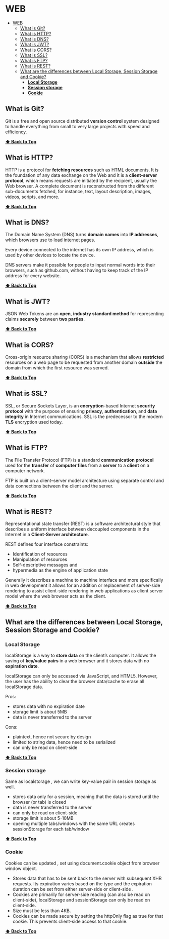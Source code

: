 # WEB

- [WEB](#web)
  - [What is Git?](#what-is-git)
  - [What is HTTP?](#what-is-http)
  - [What is DNS?](#what-is-dns)
  - [What is JWT?](#what-is-jwt)
  - [What is CORS?](#what-is-cors)
  - [What is SSL?](#what-is-ssl)
  - [What is FTP?](#what-is-ftp)
  - [What is REST?](#what-is-rest)
  - [What are the differences between Local Storage, Session Storage and Cookie?](#what-are-the-differences-between-local-storage-session-storage-and-cookie)
    - [**Local Storage**](#local-storage)
    - [**Session storage**](#session-storage)
    - [**Cookie**](#cookie)

## What is **Git**?

Git is a free and open source distributed **version control** system designed to handle everything from small to very large projects with speed and efficiency.

**[⬆ Back to Top](#web)**

## What is **HTTP**?

HTTP is a protocol for **fetching resources** such as HTML documents. It is the foundation of any data exchange on the Web and it is a **client-server protocol**, which means requests are initiated by the recipient, usually the Web browser. A complete document is reconstructed from the different sub-documents fetched, for instance, text, layout description, images, videos, scripts, and more.

**[⬆ Back to Top](#web)**

## What is **DNS**?

The Domain Name System (DNS) turns **domain names** into **IP addresses**, which browsers use to load internet pages.

Every device connected to the internet has its own IP address, which is used by other devices to locate the device.

DNS servers make it possible for people to input normal words into their browsers, such as github.com, without having to keep track of the IP address for every website.

**[⬆ Back to Top](#web)**

## What is **JWT**?

JSON Web Tokens are an **open**, **industry standard method** for representing claims **securely** between **two parties**.

**[⬆ Back to Top](#web)**

## What is **CORS**?

Cross-origin resource sharing (CORS) is a mechanism that allows **restricted** resources on a web page to be requested from another domain **outside** the domain from which the first resource was served.

**[⬆ Back to Top](#web)**

## What is **SSL**?

SSL, or Secure Sockets Layer, is an **encryption**-based Internet **security protocol** with the purpose of ensuring **privacy**, **authentication**, and **data integrity** in Internet communications. SSL is the predecessor to the modern **TLS** encryption used today.

**[⬆ Back to Top](#web)**

## What is **FTP**?

The File Transfer Protocol (FTP) is a standard **communication protocol** used for the **transfer** of **computer files** from a **server** to a **client** on a computer network.

FTP is built on a client–server model architecture using separate control and data connections between the client and the server.

**[⬆ Back to Top](#web)**

## What is **REST**?

Representational state transfer (REST) is a software architectural style that describes a uniform interface between decoupled components in the Internet in a **Client-Server architecture**.

REST defines four interface constraints:

- Identification of resources
- Manipulation of resources
- Self-descriptive messages and
- hypermedia as the engine of application state

Generally it describes a machine to machine interface and more specifically in web development it allows for an addition or replacement of server-side rendering to assist client-side rendering in web applications as client server model where the web browser acts as the client.

**[⬆ Back to Top](#web)**

## What are the differences between **Local Storage**, **Session Storage** and **Cookie**?

### **Local Storage**

localStorage is a way to **store data** on the client’s computer. It allows the saving of **key/value pairs** in a web browser and it stores data with no **expiration date**.

localStorage can only be accessed via JavaScript, and HTML5. However, the user has the ability to clear the browser data/cache to erase all localStorage data.

Pros:

- stores data with no expiration date
- storage limit is about 5MB
- data is never transferred to the server

Cons:

- plaintext, hence not secure by design
- limited to string data, hence need to be serialized
- can only be read on client-side

**[⬆ Back to Top](#web)**

### **Session storage**

Same as localstorage , we can write key-value pair in session storage as well.

- stores data only for a session, meaning that the data is stored until the browser (or tab) is closed
- data is never transferred to the server
- can only be read on client-side
- storage limit is about 5-10MB
- opening multiple tabs/windows with the same URL creates sessionStorage for each tab/window

**[⬆ Back to Top](#web)**

### **Cookie**

Cookies can be updated , set using document.cookie object from browser window object.

- Stores data that has to be sent back to the server with subsequent XHR requests. Its expiration varies based on the type and the expiration duration can be set from either server-side or client-side .
- Cookies are primarily for server-side reading (can also be read on client-side), localStorage and sessionStorage can only be read on client-side.
- Size must be less than 4KB.
- Cookies can be made secure by setting the httpOnly flag as true for that cookie. This prevents client-side access to that cookie.

**[⬆ Back to Top](#web)**
